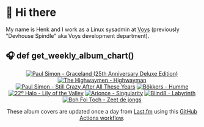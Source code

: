 # 👋 Hi there

My name is Henk and I work as a Linux sysadmin at <a href="https://www.voys.co/about/">Voys</a> (previously "Devhouse Spindle" aka Voys development department).

## 🎧 def get_weekly_album_chart()
<!-- lastfm -->
<p align="center"><a href="https://www.last.fm/music/Paul+Simon/Graceland+(25th+Anniversary+Deluxe+Edition)"><img src="https://lastfm.freetls.fastly.net/i/u/64s/e7ca647107a69971b6866bd93970c80a.jpg" title="Paul Simon - Graceland (25th Anniversary Deluxe Edition)"></a> <a href="https://www.last.fm/music/The+Highwaymen/Highwayman"><img src="https://lastfm.freetls.fastly.net/i/u/64s/ce630465d5459ea6418541c7e8f64bf0.jpg" title="The Highwaymen - Highwayman"></a> <a href="https://www.last.fm/music/Paul+Simon/Still+Crazy+After+All+These+Years"><img src="https://lastfm.freetls.fastly.net/i/u/64s/3d6eb84e94795f02c1ca15ceec32785c.jpg" title="Paul Simon - Still Crazy After All These Years"></a> <a href="https://www.last.fm/music/B%C3%B6kkers/Humme"><img src="https://lastfm.freetls.fastly.net/i/u/64s/888858d063c726a5d7d8859500ee9973.jpg" title="Bökkers - Humme"></a> <a href="https://www.last.fm/music/22%C2%BA+Halo/Lily+of+the+Valley"><img src="https://lastfm.freetls.fastly.net/i/u/64s/bbc7b1bf000ce8e6ce618f7b76a1ac6c.jpg" title="22º Halo - Lily of the Valley"></a> <a href="https://www.last.fm/music/Arionce/Singularity"><img src="https://lastfm.freetls.fastly.net/i/u/64s/1877997d0d09083ccbacc71238662ba0.png" title="Arionce - Singularity"></a> <a href="https://www.last.fm/music/Blind8/Labyrinth"><img src="https://lastfm.freetls.fastly.net/i/u/64s/feb23e6887a7c81e9d353901b59df53f.png" title="Blind8 - Labyrinth"></a> <a href="https://www.last.fm/music/Boh+Foi+Toch/Zeet+de+jongs"><img src="https://lastfm.freetls.fastly.net/i/u/64s/d6ebf9c8a61cb2a22c5285d7a2b909d8.jpg" title="Boh Foi Toch - Zeet de jongs"></a> </p>

<p align="center">These album covers are updated once a day from <a href="https://www.last.fm/user/hbokh">Last.fm</a> using this <a href="https://github.com/marketplace/actions/lastfm-to-markdown">GitHub Actions workflow</a>.</p>
